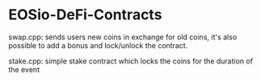 # EOSio-DeFi-Contracts


swap.cpp:
sends users new coins in exchange for old coins, it's also possible to add a bonus and lock/unlock the contract.
  
stake.cpp:
simple stake contract which locks the coins for the duration of the event
